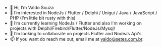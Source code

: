 - 👋 Hi, I’m Valdo Souza
- 👀 I’m interested in NodeJs / Flutter / Delphi / Unigui / Java / JavaScript / 
      PHP (I'm little bit rusty with this)
- 🌱 I’m currently learning  NodeJs / Flutter
      and also I'm working on projects with Delphi/Firebird/Flutter/NodeJs/Mysql/
- 💞️ I’m looking to collaborate on projects Flutter and  NodeJs Api's
- 📫 If you want do reach me out, email me at valdo@setes.com.br.

<!---
valdosouza/valdosouza is a ✨ special ✨ repository because its `README.md` (this file) appears on your GitHub profile.
You can click the Preview link to take a look at your changes.
--->
